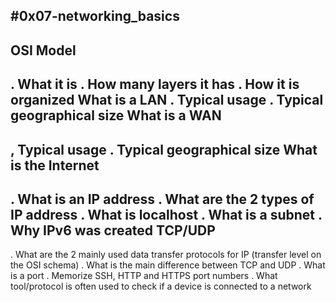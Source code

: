 #0x07-networking_basics
---

__OSI Model__
---
. What it is
. How many layers it has
. How it is organized
__What is a LAN__
. Typical usage
. Typical geographical size
__What is a WAN__
---
, Typical usage
. Typical geographical size
__What is the Internet__
---
. What is an IP address
. What are the 2 types of IP address
. What is localhost
. What is a subnet
. Why IPv6 was created
__TCP/UDP__
---
. What are the 2 mainly used data transfer protocols for IP (transfer level on the OSI schema)
. What is the main difference between TCP and UDP
. What is a port
. Memorize SSH, HTTP and HTTPS port numbers
. What tool/protocol is often used to check if a device is connected to a network

